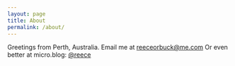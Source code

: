 ```yaml
---
layout: page
title: About
permalink: /about/
---
```


Greetings from Perth, Australia.
Email me at [reeceorbuck@me.com](mailto:reeceorbuck@me.com)
Or even better at micro.blog: [@reece](http://micro.blog/reece)